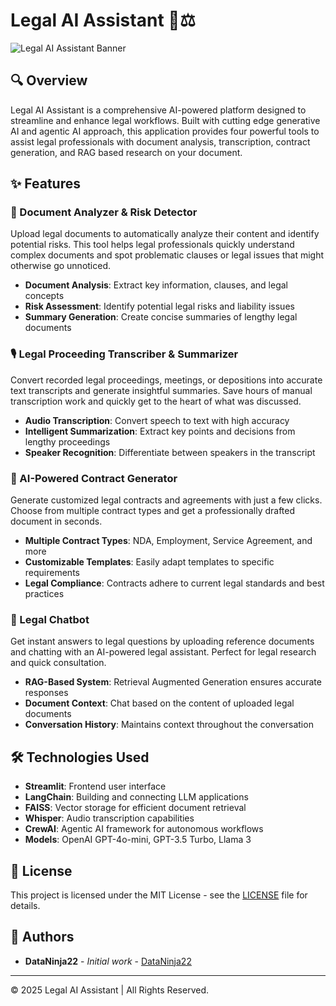 # Legal AI Assistant 📜⚖️

![Legal AI Assistant Banner](https://img.shields.io/badge/Legal%20AI-Assistant-blue?style=for-the-badge&logo=law)

## 🔍 Overview

Legal AI Assistant is a comprehensive AI-powered platform designed to streamline and enhance legal workflows. Built with cutting edge generative AI and agentic AI approach, this application provides four powerful tools to assist legal professionals with document analysis, transcription, contract generation, and RAG based research on your document.

## ✨ Features

### 📄 Document Analyzer & Risk Detector
Upload legal documents to automatically analyze their content and identify potential risks. This tool helps legal professionals quickly understand complex documents and spot problematic clauses or legal issues that might otherwise go unnoticed.

- **Document Analysis**: Extract key information, clauses, and legal concepts
- **Risk Assessment**: Identify potential legal risks and liability issues
- **Summary Generation**: Create concise summaries of lengthy legal documents

### 🎙️ Legal Proceeding Transcriber & Summarizer
Convert recorded legal proceedings, meetings, or depositions into accurate text transcripts and generate insightful summaries. Save hours of manual transcription work and quickly get to the heart of what was discussed.

- **Audio Transcription**: Convert speech to text with high accuracy
- **Intelligent Summarization**: Extract key points and decisions from lengthy proceedings
- **Speaker Recognition**: Differentiate between speakers in the transcript

### 📜 AI-Powered Contract Generator
Generate customized legal contracts and agreements with just a few clicks. Choose from multiple contract types and get a professionally drafted document in seconds.

- **Multiple Contract Types**: NDA, Employment, Service Agreement, and more
- **Customizable Templates**: Easily adapt templates to specific requirements
- **Legal Compliance**: Contracts adhere to current legal standards and best practices

### 🤖 Legal Chatbot
Get instant answers to legal questions by uploading reference documents and chatting with an AI-powered legal assistant. Perfect for legal research and quick consultation.

- **RAG-Based System**: Retrieval Augmented Generation ensures accurate responses
- **Document Context**: Chat based on the content of uploaded legal documents
- **Conversation History**: Maintains context throughout the conversation

## 🛠️ Technologies Used

- **Streamlit**: Frontend user interface
- **LangChain**: Building and connecting LLM applications
- **FAISS**: Vector storage for efficient document retrieval
- **Whisper**: Audio transcription capabilities
- **CrewAI**: Agentic AI framework for autonomous workflows
- **Models**: OpenAI GPT-4o-mini, GPT-3.5 Turbo, Llama 3

## 📝 License

This project is licensed under the MIT License - see the [LICENSE](LICENSE) file for details.

## 👥 Authors

- **DataNinja22** - *Initial work* - [DataNinja22](https://github.com/DataNinja22)

---

© 2025 Legal AI Assistant | All Rights Reserved.